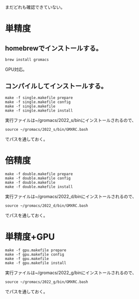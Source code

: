 まだどれも確認できていない。


# 単精度

## homebrewでインストールする。

```shell
brew install gromacs
```

GPU対応。

## コンパイルしてインストールする。

```shell
make -f single.makefile prepare
make -f single.makefile config
make -f single.makefile
make -f single.makefile install
```

実行ファイルは~/gromacs/2022_s/binにインストールされるので、
```shell
source ~/gromacs/2022_s/bin/GMXRC.bash
```
でパスを通しておく。



# 倍精度

```shell
make -f double.makefile prepare
make -f double.makefile config
make -f double.makefile
make -f double.makefile install
```

実行ファイルは~/gromacs/2022_d/binにインストールされるので、
```shell
source ~/gromacs/2022_d/bin/GMXRC.bash
```
でパスを通しておく。

# 単精度+GPU

```shell
make -f gpu.makefile prepare
make -f gpu.makefile config
make -f gpu.makefile
make -f gpu.makefile install
```

実行ファイルは~/gromacs/2022_g/binにインストールされるので、
```shell
source ~/gromacs/2022_g/bin/GMXRC.bash
```
でパスを通しておく。
